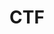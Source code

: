 ---
layout: tag-list
type: tag
title: CTF
slug: CTF
category: HTB
sidebar: false
description: >
    Capture The Flag.
---